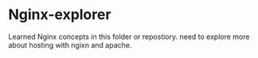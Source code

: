 # Nginx-explorer
Learned Nginx concepts in this folder or repostiory. need to explore more about hosting with ngixn and apache.
